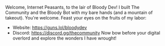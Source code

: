 Welcome, Internet Peasants, to the lair of Bloody Dev!
I built The Community and the Bloody Bot with my bare hands (and a mountain of takeout). You're welcome.
Feast your eyes on the fruits of my labor:
 * Website: https://guns.lol/bloodydev
 * Discord: https://discord.gg/thecommunity
Now bow before your digital overlord and explore the wonders I have wrought!
